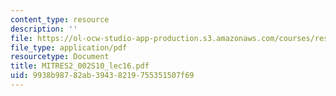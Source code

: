 ```yaml
---
content_type: resource
description: ''
file: https://ol-ocw-studio-app-production.s3.amazonaws.com/courses/res-2-002-finite-element-procedures-for-solids-and-structures-spring-2010/9938b98782ab39438219755351507f69_MITRES2_002S10_lec16.pdf
file_type: application/pdf
resourcetype: Document
title: MITRES2_002S10_lec16.pdf
uid: 9938b987-82ab-3943-8219-755351507f69
---
```

